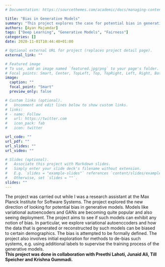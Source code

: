 ```yaml
---
# Documentation: https://sourcethemes.com/academic/docs/managing-content/

title: "Bias in Generative Models"
summary: "This project explores the case for potential bias in generative models such as variational autoencoders. The project also briefly looks at ways to mitigate such bias."
authors: [Ayan Majumdar]
tags: ["Deep Learning", "Generative Models", "Fairness"]
categories: []
date: 2020-11-01T10:44:48+01:00

# Optional external URL for project (replaces project detail page).
external_link: ""

# Featured image
# To use, add an image named `featured.jpg/png` to your page's folder.
# Focal points: Smart, Center, TopLeft, Top, TopRight, Left, Right, BottomLeft, Bottom, BottomRight.
image:
  caption: ""
  focal_point: "Smart"
  preview_only: false

# Custom links (optional).
#   Uncomment and edit lines below to show custom links.
# links:
# - name: Follow
#   url: https://twitter.com
#   icon_pack: fab
#   icon: twitter

url_code: ""
url_pdf: ""
url_slides: ""
url_video: ""

# Slides (optional).
#   Associate this project with Markdown slides.
#   Simply enter your slide deck's filename without extension.
#   E.g. `slides = "example-slides"` references `content/slides/example-slides.md`.
#   Otherwise, set `slides = ""`.
slides: ""
---
```

The project was carried out while I was a research assistant at the Max Planck Institute for Software Systems. The project explored the new direction of looking for potential bias in generative models. Models like variational autoencoders and GANs are becoming quite popular and also seeing deployment. The project aims to see if such models can exhibit any notion of bias. In particular, we explore variational autoenccoders and how the data that is generated or reconstructed by such models can be biased to certain demographics. 
The bias is attempted to be formally defined. The project also involves initial exploration for methods to de-bias such systems, e.g. using additional labels to supervise the training process of the generative models.
<br/>
<b>This project was done in collaboration with Preethi Lahoti, Junaid Ali, Till Speicher and Krishna Gummadi.</b>

